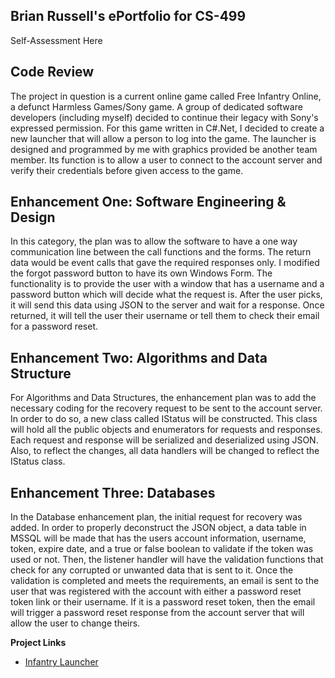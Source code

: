 ## Brian Russell's ePortfolio for CS-499

Self-Assessment Here

## Code Review
<p align="left">
    The project in question is a current online game called Free Infantry Online, a defunct Harmless Games/Sony game. A group of dedicated software developers (including myself) decided to continue their legacy with Sony's expressed permission. For this game written in C#.Net, I decided to create a new launcher that will allow a person to log into the game. The launcher is designed and programmed by me with graphics provided be another team member. Its function is to allow a user to connect to the account server and verify their credentials before given access to the game.
</p>

## Enhancement One: Software Engineering & Design
<p align="left">
    In this category, the plan was to allow the software to have a one way communication line between the call functions and the forms. The return data would be event calls that gave the required responses only. I modified the forgot password button to have its own Windows Form. The functionality is to provide the user with a window that has a username and a password button which will decide what the request is. After the user picks, it will send this data using JSON to the server and wait for a response. Once returned, it will tell the user their username or tell them to check their email for a password reset.
</p>

## Enhancement Two: Algorithms and Data Structure
<p align="left">
    For Algorithms and Data Structures, the enhancement plan was to add the necessary coding for the recovery request to be sent to the account server. In order to do so, a new class called IStatus will be constructed. This class will hold all the public objects and enumerators for requests and responses. Each request and response will be serialized and deserialized using JSON. Also, to reflect the changes, all data handlers will be changed to reflect the IStatus class.  
</p>

## Enhancement Three: Databases
<p align="left">
    In the Database enhancement plan, the initial request for recovery was added. In order to properly deconstruct the JSON object, a data table in MSSQL will be made that has the users account information, username, token, expire date, and a true or false boolean to validate if the token was used or not. Then, the listener handler will have the validation functions that check for any corrupted or unwanted data that is sent to it. Once the validation is completed and meets the requirements, an email is sent to the user that was registered with the account with either a password reset token link or their username. If it is a password reset token, then the email will trigger a password reset response from the account server that will allow the user to change theirs.
</p>


**Project Links**<br>
* [Infantry Launcher](https://github.com/brian-snhu/Infantry-Launcher)<br>
